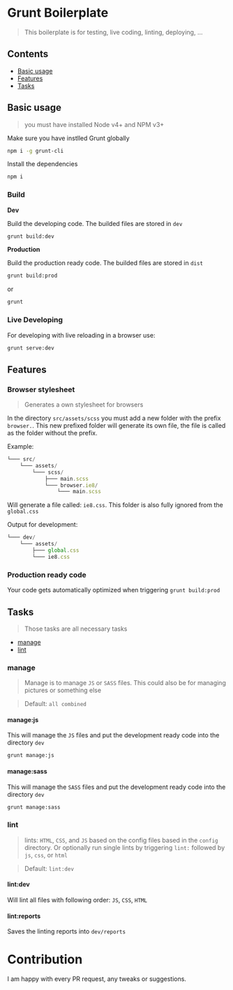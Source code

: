 # Grunt Boilerplate

> This boilerplate is for testing, live coding, linting, deploying, ...

## Contents

- [Basic usage](#basic-usage)
- [Features](#features)
- [Tasks](#tasks)

## Basic usage

> you must have installed Node v4+ and NPM v3+

Make sure you have instlled Grunt globally

```sh
npm i -g grunt-cli
```

Install the dependencies

```sh
npm i
```

### Build

**Dev**

Build the developing code. The builded files are stored in `dev`

```sh
grunt build:dev
```

**Production**

Build the production ready code. The builded files are stored in `dist`

```sh
grunt build:prod
```

or

```sh
grunt
```

### Live Developing

For developing with live reloading in a browser use:

```sh
grunt serve:dev
```

## Features

### Browser stylesheet

> Generates a own stylesheet for browsers

In the directory `src/assets/scss` you must add a new folder with the prefix `browser.`. This new prefixed folder will generate its own file, the file is called as the folder without the prefix.

Example:

```js
└─── src/
    └─── assets/
        └─── scss/
            ├─── main.scss
            └─── browser.ie8/
                └─── main.scss
```

Will generate a file called: `ie8.css`. This folder is also fully ignored from the `global.css`

Output for development:
```js
└─── dev/
    └─── assets/
        ├─── global.css
        └─── ie8.css
```

### Production ready code

Your code gets automatically optimized when triggering `grunt build:prod`

## Tasks

> Those tasks are all necessary tasks

- [manage](#manage)
- [lint](#lint)

### manage

> Manage is to manage `JS` or `SASS` files. This could also be for managing pictures or something else

> Default: `all combined`

#### manage:js

This will manage the `JS` files and put the development ready code into the directory `dev`

```sh
grunt manage:js
```

#### manage:sass

This will manage the `SASS` files and put the development ready code into the directory `dev`

```sh
grunt manage:sass
```

### lint

> lints: `HTML`, `CSS`, and `JS` based on the config files based in the `config` directory. Or optionally run single lints by triggering `lint:` followed by `js`, `css`, or `html`

> Default: `lint:dev`

#### lint:dev

Will lint all files with following order: `JS`, `CSS`, `HTML`

#### lint:reports

Saves the linting reports into `dev/reports`


# Contribution

I am happy with every PR request, any tweaks or suggestions.